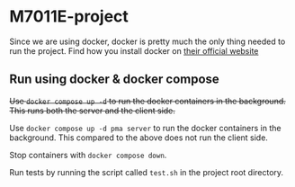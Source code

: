 # M7011E-project

Since we are using docker, docker is pretty much the only thing needed to run the project. 
Find how you install docker on [their official website](https://docs.docker.com/engine/install/)

## Run using docker & docker compose

<s>Use `docker compose up -d` to run the docker containers in the background. 
This runs both the server and the client side.</s>

Use `docker compose up -d pma server` to run the docker containers in the background. This compared to the above does not run the client side. 

Stop containers with `docker compose down`.

Run tests by running the script called `test.sh` in the project root directory.
